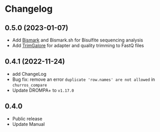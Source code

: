# Changelog

## 0.5.0 (2023-01-07)
- Add [Bismark](https://github.com/FelixKrueger/Bismark) and Bismark.sh for Bisulfite sequencing analysis
- Add [TrimGalore](https://github.com/FelixKrueger/TrimGalore) for adapter and quality trimming to FastQ files

## 0.4.1 (2022-11-24)
- add ChangeLog
- Bug fix: remove an error `duplicate 'row.names' are not allowed` in `churros_compare`
- Update DROMPA+ to `v1.17.0`

## 0.4.0
- Public release
- Update Manual
